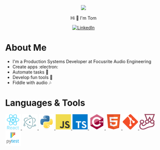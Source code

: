 <div align="center">
  <img src="https://media.giphy.com/media/WFZvB7VIXBgiz3oDXE/giphy.gif" width="100" />
  
  Hi :wave: I'm Tom
  
  [![LinkedIn](https://img.shields.io/badge/LinkedIn-blue?logo=linkedin&logoColor=white&style=for-the-badge)](https://www.linkedin.com/in/tom-cartwright97/)

</div>

# About Me

- I'm a Production Systems Developer at Focusrite Audio Engineering
- Create apps :electron:
- Automate tasks :robot:
- Develop fun tools :hammer:
- Fiddle with audio :notes:

# Languages & Tools

<div>
  <a href="https://reactjs.org/">
    <img src="https://github.com/devicons/devicon/blob/master/icons/react/react-original-wordmark.svg" width="50" />
  </a>
  <a href="https://www.electronjs.org/">
    <img src="https://github.com/devicons/devicon/blob/master/icons/electron/electron-original.svg" width="50" />
  </a>
  <a href="https://www.python.org/">
    <img src="https://github.com/devicons/devicon/blob/master/icons/python/python-original.svg" width="50" />
  </a>
  <a href="#">
    <img src="https://github.com/devicons/devicon/blob/master/icons/javascript/javascript-original.svg" width="50" />
  </a>
  <a href="https://www.typescriptlang.org/">
    <img src="https://github.com/devicons/devicon/blob/master/icons/typescript/typescript-original.svg" width="50" />
  </a>
  <a href="#">
    <img src="https://github.com/devicons/devicon/blob/master/icons/cplusplus/cplusplus-original.svg" width="50" />
  </a>
  <a href="https://html.com/html5/">
    <img src="https://github.com/devicons/devicon/blob/master/icons/html5/html5-original.svg" width="50" />
  </a>
  <a href="https://git-scm.com/">
    <img src="https://github.com/devicons/devicon/blob/master/icons/git/git-original.svg" width="50" />
  </a>
  <a href="https://jestjs.io/">
    <img src="https://github.com/devicons/devicon/blob/master/icons/jest/jest-plain.svg" width="50" />
  </a>
  <a href="https://docs.pytest.org/en/7.1.x/">
    <img src="https://github.com/devicons/devicon/blob/master/icons/pytest/pytest-original-wordmark.svg" width="50" />
  </a>
</div>
